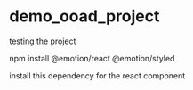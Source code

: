 # demo_ooad_project
testing the project

npm install @emotion/react @emotion/styled

install this dependency for the react component
